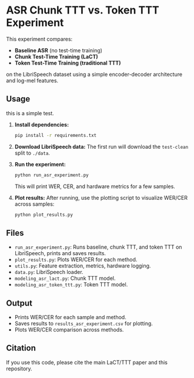 # ASR Chunk TTT vs. Token TTT Experiment

This experiment compares:
- **Baseline ASR** (no test-time training)
- **Chunk Test-Time Training (LaCT)**
- **Token Test-Time Training (traditional TTT)**

on the LibriSpeech dataset using a simple encoder-decoder architecture and log-mel features.

## Usage
this is a simple test.

1. **Install dependencies:**
   ```bash
   pip install -r requirements.txt
   ```
2. **Download LibriSpeech data:**
   The first run will download the `test-clean` split to `./data`.

3. **Run the experiment:**
   ```bash
   python run_asr_experiment.py
   ```
   This will print WER, CER, and hardware metrics for a few samples.

4. **Plot results:**
   After running, use the plotting script to visualize WER/CER across samples:
   ```bash
   python plot_results.py
   ```

## Files
- `run_asr_experiment.py`: Runs baseline, chunk TTT, and token TTT on LibriSpeech, prints and saves results.
- `plot_results.py`: Plots WER/CER for each method.
- `utils.py`: Feature extraction, metrics, hardware logging.
- `data.py`: LibriSpeech loader.
- `modeling_asr_lact.py`: Chunk TTT model.
- `modeling_asr_token_ttt.py`: Token TTT model.

## Output
- Prints WER/CER for each sample and method.
- Saves results to `results_asr_experiment.csv` for plotting.
- Plots WER/CER comparison across methods.

## Citation
If you use this code, please cite the main LaCT/TTT paper and this repository. 